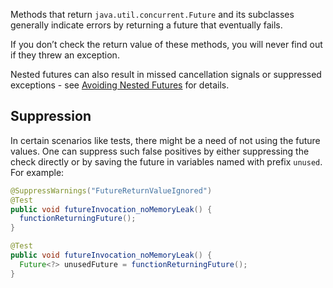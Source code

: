 Methods that return `java.util.concurrent.Future` and its subclasses generally
indicate errors by returning a future that eventually fails.

If you don’t check the return value of these methods, you will never find out if
they threw an exception.

Nested futures can also result in missed cancellation signals or suppressed
exceptions - see
[Avoiding Nested Futures](https://github.com/google/guava/wiki/ListenableFutureExplained#avoid-nested-futures)
for details.

## Suppression

In certain scenarios like tests, there might be a need of not using the future
values. One can suppress such false positives by either suppressing the check
directly or by saving the future in variables named with prefix `unused`. For
example:

```java
@SuppressWarnings("FutureReturnValueIgnored")
@Test
public void futureInvocation_noMemoryLeak() {
  functionReturningFuture();
}
```

```java
@Test
public void futureInvocation_noMemoryLeak() {
  Future<?> unusedFuture = functionReturningFuture();
}
```
